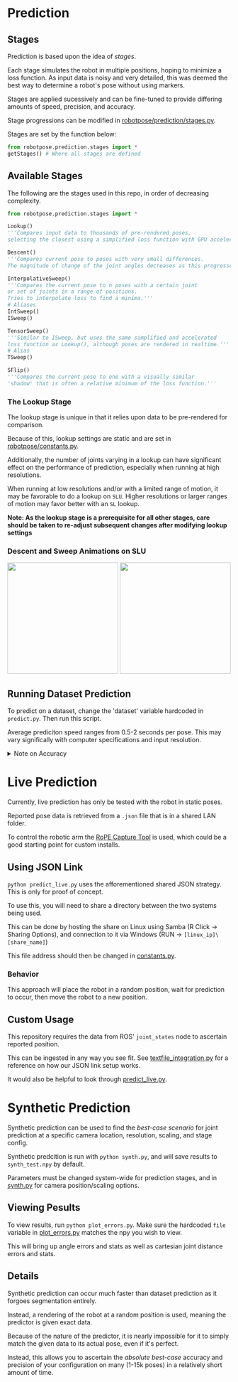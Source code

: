 # Prediction

## Stages

Prediction is based upon the idea of *stages*.

Each stage simulates the robot in multiple positions, hoping to minimize a loss function. As input data is noisy and very detailed, this was deemed the best way to determine a robot's pose without using markers.

Stages are applied sucessively and can be fine-tuned to provide differing amounts of speed, precision, and accuracy.

Stage progressions can be modified in [robotpose/prediction/stages.py](robotpose/prediction/stages.py).

Stages are set by the function below:
```python
from robotpose.prediction.stages import *
getStages() # Where all stages are defined
```


## Available Stages

The following are the stages used in this repo, in order of decreasing complexity.

```python
from robotpose.prediction.stages import *

Lookup()
'''Compares input data to thousands of pre-rendered poses, 
selecting the closest using a simplified loss function with GPU acceleration.'''

Descent()
'''Compares current pose to poses with very small differences.
The magnitude of change of the joint angles decreases as this progresses.'''

InterpolativeSweep()
'''Compares the current pose to n poses with a certain joint
or set of joints in a range of positions.
Tries to interpolate loss to find a minima.'''
# Aliases
IntSweep()
ISweep()

TensorSweep()
'''Similar to ISweep, but uses the same simplified and accelerated 
loss function as Lookup(), although poses are rendered in realtime.'''
# Alias
TSweep()

SFlip()
'''Compares the current pose to one with a visually similar 
'shadow' that is often a relative minimum of the loss function.'''
```

### The Lookup Stage

The lookup stage is unique in that it relies upon data to be pre-rendered for comparison.

Because of this, lookup settings are static and are set in [robotpose/constants.py](robotpose/constants.py).

Additionally, the number of joints varying in a lookup can have significant effect on the performance of prediction, especially when running at high resolutions.

When running at low resolutions and/or with a limited range of motion, it may be favorable to do a lookup on ``SLU``. Higher resolutions or larger ranges of motion may favor better with an ```SL``` lookup.

**Note: As the lookup stage is a prerequisite for all other stages, care should be taken to re-adjust subsequent changes after modifying lookup settings**

### Descent and Sweep Animations on SLU
<img src="assets/descent.gif" width="250" />
<img src="assets/sweeps.gif" width="250" />

## Running Dataset Prediction

To predict on a dataset, change the 'dataset' variable hardcoded in ```predict.py```. Then run this script.

Average prediciton speed ranges from 0.5-2 seconds per pose. This may vary significally with computer specifications and input resolution.

<details>
  <summary> Note on Accuracy </summary>
    Running this script will provide results for all data in the dataset, regardless of if the segmentation model was trained on the data.
    To view predictions on those poses of the dataset that have not been used for segmentation training, it is advisable to split the data into multiple datasets (with the same camera pose) and to train on one and evalute performace with another.
</details>


# Live Prediction

Currently, live prediction has only be tested with the robot in static poses.

Reported pose data is retrieved from a `.json` file that is in a shared LAN folder.

To control the robotic arm the [RoPE Capture Tool](https://github.com/OSU-AIMS/RoPE-Capture-Tool) is used, which could be a good starting point for custom installs.

## Using JSON Link

`python predict_live.py` uses the afforementioned shared JSON strategy. This is only for proof of concept.

To use this, you will need to share a directory between the two systems being used.

This can be done by hosting the share on Linux using Samba (R Click -> Sharing Options), and connection to it via Windows (RUN -> `[linux_ip]\[share_name]`)

This file address should then be changed in [constants.py](robotpose/constants.py).

### Behavior

This approach will place the robot in a random position, wait for prediction to occur, then move the robot to a new position.

## Custom Usage

This repository requires the data from ROS' ```joint_states``` node to ascertain reported position.

This can be ingested in any way you see fit. See [textfile_integration.py](robotpose/testfile_integration.py) for a reference on how our JSON link setup works.

It would also be helpful to look through [predict_live.py](predict_live.py).


# Synthetic Prediction

Synthetic prediction can be used to find the *best-case scenario* for joint prediction at a specific camera location, resolution, scaling, and stage config.

Synthetic predcition is run with ```python synth.py```, and will save results to ```synth_test.npy``` by default.

Parameters must be changed system-wide for prediction stages, and in [synth.py](synth.py) for camera position/scaling options.

## Viewing Pesults

To view results, run ```python plot_errors.py```. Make sure the hardcoded `file` variable in [plot_errors.py](plot_errors.py) matches the npy you wish to view.

This will bring up angle errors and stats as well as cartesian joint distance errors and stats.

## Details

Synthetic prediction can occur much faster than dataset prediction as it forgoes segmentation entirely.

Instead, a rendering of the robot at a random position is used, meaning the predictor is given exact data.

Because of the nature of the predictor, it is nearly impossible for it to simply match the given data to its actual pose, even if it's perfect.

Instead, this allows you to ascertain the *absolute best-case* accuracy and precision of your configuration on many (1-15k poses) in a relatively short amount of time.
